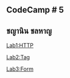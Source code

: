## CodeCamp # 5

## ชญานิน ชลหาญ

[Lab1:HTTP](https://github.com/cchayanin/CodeCamp5/tree/master/1.HTML/lab1-http)

[Lab2:Tag](https://github.com/cchayanin/CodeCamp5/tree/master/1.HTML/lab2-tag)

[Lab3:Form](https://github.com/cchayanin/CodeCamp5/tree/master/1.HTML/lab3-form)
